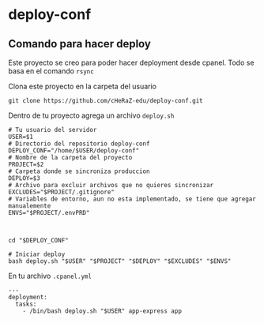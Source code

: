# deploy-conf
## Comando para hacer deploy

Este proyecto se creo para poder hacer deployment desde cpanel.
Todo se basa en el comando `rsync`

Clona este proyecto en la carpeta del usuario

```
git clone https://github.com/cHeRaZ-edu/deploy-conf.git
```


Dentro de tu proyecto agrega un archivo `deploy.sh`

```
# Tu usuario del servidor
USER=$1
# Directorio del repositorio deploy-conf
DEPLOY_CONF="/home/$USER/deploy-conf"
# Nombre de la carpeta del proyecto 
PROJECT=$2
# Carpeta donde se sincroniza produccion
DEPLOY=$3
# Archivo para excluir archivos que no quieres sincronizar
EXCLUDES="$PROJECT/.gitignore"
# Variables de entorno, aun no esta implementado, se tiene que agregar manualemente
ENVS="$PROJECT/.envPRD"



cd "$DEPLOY_CONF"

# Iniciar deploy
bash deploy.sh "$USER" "$PROJECT" "$DEPLOY" "$EXCLUDES" "$ENVS"

```


En tu archivo `.cpanel.yml`

```
---
deployment:
  tasks:
    - /bin/bash deploy.sh "$USER" app-express app
```
